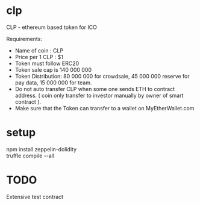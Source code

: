 # clp
CLP - ethereum based token for ICO


Requirements:
- Name of coin : CLP
- Price per 1 CLP : $1
- Token must follow ERC20
- Token sale cap is 140 000 000
- Token Distribution: 80 000 000 for crowdsale, 45 000 000 reserve for pay data, 15 000 000 for team. 
- Do not auto transfer CLP when some one sends ETH to contract address. ( coin only transfer to investor manually by owner of smart contract ).
- Make sure that the Token can transfer to a wallet on MyEtherWallet.com


# setup
npm install zeppelin-dolidity  
truffle compile --all

# TODO
Extensive test contract